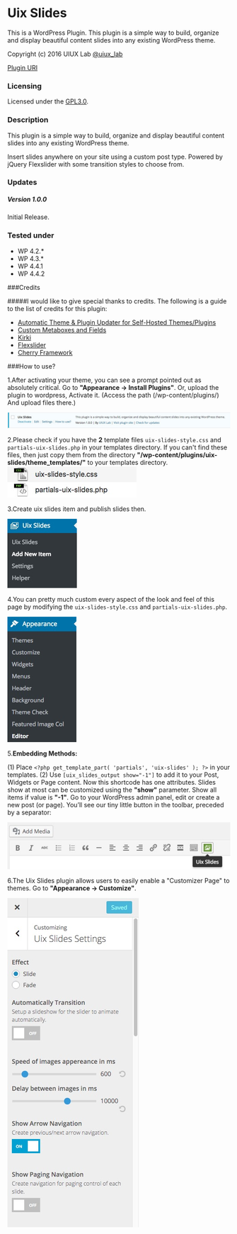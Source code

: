 # Uix Slides
This is a WordPress Plugin. This plugin is a simple way to build, organize and display beautiful content slides into any existing WordPress theme.

Copyright (c) 2016 UIUX Lab [@uiux_lab](http://twitter.com/uiux_lab)


[Plugin URI](http://uiux.cc/wp-plugins/uix-slides/)

### Licensing

Licensed under the [GPL3.0](http://www.gnu.org/licenses/gpl-3.0.en.html).

### Description

This plugin is a simple way to build, organize and display beautiful content slides into any existing WordPress theme. 

Insert slides anywhere on your site using a custom post type. Powered by jQuery Flexslider with some transition styles to choose from.

### Updates 

##### Version 1.0.0
Initial Release.


### Tested under

- WP 4.2.*
- WP 4.3.*
- WP 4.4.1
- WP 4.4.2


###Credits

#####I would like to give special thanks to credits. The following is a guide to the list of credits for this plugin:

- [Automatic Theme & Plugin Updater for Self-Hosted Themes/Plugins](https://github.com/jeremyclark13/automatic-theme-plugin-update)
- [Custom Metaboxes and Fields](https://github.com/WebDevStudios/Custom-Metaboxes-and-Fields-for-WordPress)
- [Kirki](http://kirki.org/)
- [Flexslider](https://github.com/woothemes/FlexSlider)
- [Cherry Framework](http://www.cherryframework.com/)

###How to use?

1.After activating your theme, you can see a prompt pointed out as absolutely critical. Go to **"Appearance -> Install Plugins"**.
Or, upload the plugin to wordpress, Activate it. (Access the path (/wp-content/plugins/) And upload files there.)

![](https://github.com/xizon/Uix-Slides/blob/master/helper/img/plug.jpg)

2.Please check if you have the **2** template files `uix-slides-style.css` and `partials-uix-slides.php` in your templates directory. If you can't find these files, then just copy them from the directory **"/wp-content/plugins/uix-slides/theme_templates/"** to your templates directory.
![](https://github.com/xizon/Uix-Slides/blob/master/helper/img/temp.jpg)


3.Create uix slides item and publish slides then.

![](https://github.com/xizon/Uix-Slides/blob/master/helper/img/add-item.jpg)

4.You can pretty much custom every aspect of the look and feel of this page by modifying the `uix-slides-style.css` and `partials-uix-slides.php`.

![](https://github.com/xizon/Uix-Slides/blob/master/helper/img/editor.jpg)

5.**Embedding Methods:**

(1) Place `<?php get_template_part( 'partials', 'uix-slides' ); ?>` in your templates.
(2) Use `[uix_slides_output show="-1"]` to add it to your Post, Widgets or Page content. Now this shortcode has one attributes. Slides show at most can be customized using the **"show"** parameter. Show all items if value is **"-1"**. Go to your WordPress admin panel, edit or create a new post (or page). You’ll see our tiny little button in the toolbar, preceded by a separator:

![](https://github.com/xizon/Uix-Slides/blob/master/helper/img/sc.jpg)


6.The Uix Slides plugin allows users to easily enable a "Customizer Page" to themes. Go to **"Appearance -> Customize"**.

![](https://github.com/xizon/Uix-Slides/blob/master/helper/img/customize.jpg)
